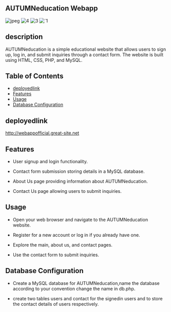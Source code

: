 ## AUTUMNeducation Webapp


![jpeg](https://github.com/anisha00207/xenon_stack_assingment/assets/90251007/e9be4af1-f296-407b-80d1-2f11aa26e1c6)
![4](https://github.com/anisha00207/xenon_stack_assingment/assets/90251007/113fa72e-05ea-4c27-9738-109f1cf5e8e2)
![3](https://github.com/anisha00207/xenon_stack_assingment/assets/90251007/a6db3690-b88d-412e-8256-881bd810da1e)
![`1](https://github.com/anisha00207/xenon_stack_assingment/assets/90251007/59141e26-2908-446d-adfd-354f448cac59)



##  description

AUTUMNeducation is a simple educational website that allows users to sign up, log in, and submit inquiries through a contact form. The website is built using HTML, CSS, PHP, and MySQL.



## Table of Contents

- [deployedlink](#deployedlink)
- [Features](#features)
- [Usage](#usage)
- [Database Configuration](#database-configuration)


## deployedlink

http://webappofficial.great-site.net


## Features

- User signup and login functionality.
  
- Contact form submission storing details in a MySQL database.
  
- About Us page providing information about AUTUMNeducation.
  
- Contact Us page allowing users to submit inquiries.

  

##  Usage

- Open your web browser and navigate to the AUTUMNeducation website.

- Register for a new account or log in if you already have one.

- Explore the main, about us, and contact pages.

- Use the contact form to submit inquiries.



##  Database Configuration

- Create a MySQL database for AUTUMNeducation,name the database according to your convention change the name in db.php.

- create two tables users and contact for the signedin users and to store the contact details of users respectively.



